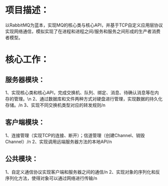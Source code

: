 # 项目描述：
以RabbitMQ为蓝本，实现MQ的核心类与核心API，并基于TCP自定义应用层协议实现网络通信，模拟实现了在进程和进程之间/服务和服务之间形成的生产者消费者模型。
# 核心工作：
## 服务器模块：
1、实现核心类和核心API，完成交换机、队列、绑定、消息、待确认消息等在内存的管理。\n
2、通过数据库和文件两种方式对硬盘进行管理，实现数据的持久化存储。/n
3、实现不同交换机类型对应的转发规则/n
## 客户端模块：
1、连接管理（实现TCP的连接、断开）；信道管理（创建Channel、销毁Channel）/n
2、实现调用远端服务器方法的本地API/n
## 公共模块：
1、自定义通信协议实现客户端和服务器之间的通信/n
2、实现对象的序列化和反序列化方法，使得对象可以通过网络进行传输/n
